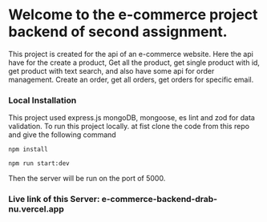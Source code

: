 # Welcome to the e-commerce project backend of second assignment.

This project is created for the api of an e-commerce website. Here the api have for the create a product, Get all the product, get single product with id, get product with text search, and also have some api for order management. Create an order, get all orders, get orders for specific email.

### Local Installation

This project used express.js mongoDB, mongoose, es lint and zod for data validation. To run this project locally. at fist clone the code from this repo and give the following command

```
npm install
```

```
npm run start:dev
```

Then the server will be run on the port of 5000.

### Live link of this Server: e-commerce-backend-drab-nu.vercel.app
